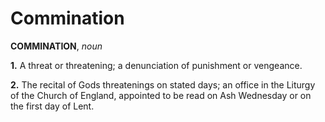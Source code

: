 # Commination

**COMMINATION**, _noun_

**1.** A threat or threatening; a denunciation of punishment or vengeance.

**2.** The recital of Gods threatenings on stated days; an office in the Liturgy of the Church of England, appointed to be read on Ash Wednesday or on the first day of Lent.